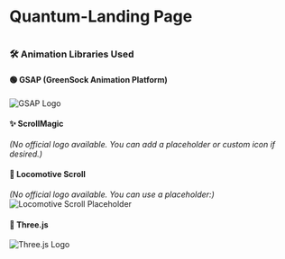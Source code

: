<h1>Quantum-Landing Page<h1>

### 🛠️ Animation Libraries Used

#### 🟢 GSAP (GreenSock Animation Platform)
![GSAP Logo](https://seeklogo.com/images/G/greensock-gsap-icon-logo-7B44C3BFC8-seeklogo.com.png)

#### ✨ ScrollMagic
*(No official logo available. You can add a placeholder or custom icon if desired.)*

#### 🚄 Locomotive Scroll
*(No official logo available. You can use a placeholder:)*  
![Locomotive Scroll Placeholder](https://raw.githubusercontent.com/locomotivemtl/locomotive-scroll/master/assets/logo.svg)

#### 🔺 Three.js
![Three.js Logo](https://seeklogo.com/images/T/three-js-logo-07A39D4F79-seeklogo.com.png)
